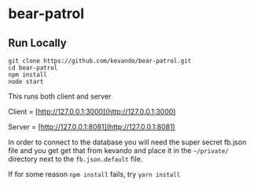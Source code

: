 # bear-patrol

## Run Locally

```
git clone https://github.com/kevando/bear-patrol.git
cd bear-patrol
npm install
node start
```

This runs both client and server

Client = [http://127.0.0.1:3000](http://127.0.0.1:3000)

Server = [http://127.0.0.1:8081](http://127.0.0.1:8081)

In order to connect to the database you will need the super secret fb.json file and you get get that from kevando and place it in the `~/private/` directory next to the `fb.json.default` file.


If for some reason `npm install` fails, try `yarn install`
